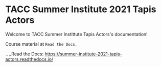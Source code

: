 # TACC Summer Institute 2021 Tapis Actors


Welcome to TACC Summer Instittute Tapis Actors's documentation!

Course material at `Read the Docs`_

.. _Read the Docs: https://summer-institute-2021-tapis-actors.readthedocs.io/
